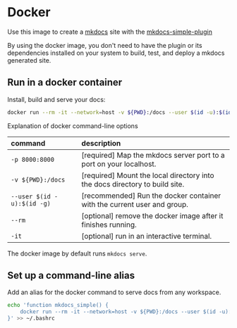 # Docker

Use this image to create a [mkdocs](https://www.mkdocs.org/) site with the [mkdocs-simple-plugin](http://athackst.github.io/mkdocs-simple-plugin)

By using the docker image, you don't need to have the plugin or its dependencies installed on your system to build, test, and deploy a mkdocs generated site.

## Run in a docker container

Install, build and serve your docs:

```bash
docker run --rm -it --network=host -v ${PWD}:/docs --user $(id -u):$(id -g) athackst/mkdocs-simple-plugin
```

Explanation of docker command-line options

<!-- markdownlint-disable MD038 -->
| command                    | description                                                                 |
| :------------------------- | :-------------------------------------------------------------------------- |
| `-p 8000:8000`             | [required] Map the mkdocs server port to a port on your localhost.          |
| `-v ${PWD}:/docs`          | [required] Mount the local directory into the docs directory to build site. |
| `--user $(id -u):$(id -g)` | [recommended] Run the docker container with the current user and group.     |
| `--rm`                     | [optional] remove the docker image after it finishes running.               |
| `-it`                      | [optional] run in an interactive terminal.                                  |

<!-- markdownlint-enable MD038 -->

The docker image by default runs `mkdocs serve`.

## Set up a command-line alias

Add an alias for the docker command to serve docs from any workspace.

```bash
echo 'function mkdocs_simple() { 
    docker run --rm -it --network=host -v ${PWD}:/docs --user $(id -u):$(id -g) athackst/mkdocs-simple-plugin $@ 
}' >> ~/.bashrc
```
